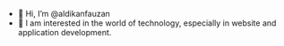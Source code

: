 - 👋 Hi, I’m @aldikanfauzan
- 👀 I am interested in the world of technology, especially in website and application development.
